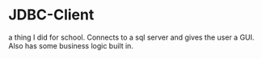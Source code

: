 # JDBC-Client
a thing I did for school. Connects to a sql server and gives the user a GUI. Also has some business logic built in.
